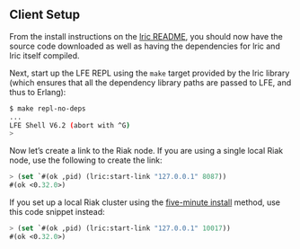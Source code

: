 ## Client Setup

From the install instructions on the [lric README](https://github.com/billosys/lric), you should now have the source code downloaded as well as having the dependencies for lric and lric itself compiled.

Next, start up the LFE REPL using the ``make`` target provided by the lric library (which ensures that all the dependency library paths are passed to LFE, and thus to Erlang):

```bash
$ make repl-no-deps
...
LFE Shell V6.2 (abort with ^G)
>
```

Now let’s create a link to the Riak node. If you are using a single local Riak node, use the following to create the link:

```lisp
> (set `#(ok ,pid) (lric:start-link "127.0.0.1" 8087))
#(ok <0.32.0>)
```

If you set up a local Riak cluster using the [five-minute install](http://docs.basho.com/riak/latest/quickstart/) method, use this code snippet instead:

```lisp
> (set `#(ok ,pid) (lric:start-link "127.0.0.1" 10017))
#(ok <0.32.0>)
```
